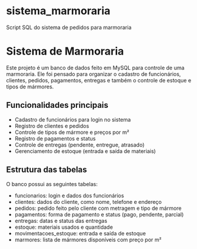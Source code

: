 # sistema_marmoraria
Script SQL do sistema de pedidos para marmoraria
# Sistema de Marmoraria

Este projeto é um banco de dados feito em MySQL para controle de uma marmoraria. Ele foi pensado para organizar o cadastro de funcionários, clientes, pedidos, pagamentos, entregas e também o controle de estoque e tipos de mármores.

##  Funcionalidades principais

- Cadastro de funcionários para login no sistema
- Registro de clientes e pedidos
- Controle de tipos de mármore e preços por m²
- Registro de pagamentos e status
- Controle de entregas (pendente, entregue, atrasado)
- Gerenciamento de estoque (entrada e saída de materiais)

##  Estrutura das tabelas

O banco possui as seguintes tabelas:

- funcionarios: login e dados dos funcionários
- clientes: dados do cliente, como nome, telefone e endereço
- pedidos: pedido feito pelo cliente com metragem e tipo de mármore
- pagamentos: forma de pagamento e status (pago, pendente, parcial)
- entregas: datas e status das entregas
- estoque: materiais usados e quantidade
- movimentacoes_estoque: entrada e saída de estoque
- marmores: lista de mármores disponíveis com preço por m²
